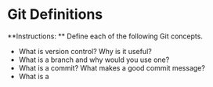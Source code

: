 # Git Definitions

**Instructions: ** Define each of the following Git concepts.

* What is version control?  Why is it useful?
* What is a branch and why would you use one?
* What is a commit? What makes a good commit message?
* What is a 